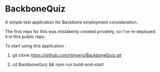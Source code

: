 # BackboneQuiz

A simple test application for Backbone employment consideration. 

The first repo for this was mistakenly created privately, so I've re-deployed it in this public repo.

To start using this application : 

1) git clone https://github.com/rtmyers/BackboneQuiz.git

2) cd BackboneQuiz && npm run build-and-start

